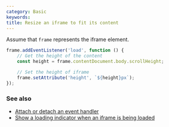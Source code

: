 ```yaml
---
category: Basic
keywords:
title: Resize an iframe to fit its content
---
```


Assume that `frame` represents the iframe element.

```js
frame.addEventListener('load', function () {
    // Get the height of the content
    const height = frame.contentDocument.body.scrollHeight;

    // Set the height of iframe
    frame.setAttribute('height', `${height}px`);
});
```

### See also

-   [Attach or detach an event handler](/attach-or-detach-an-event-handler)
-   [Show a loading indicator when an iframe is being loaded](/show-a-loading-indicator-when-an-iframe-is-being-loaded)
